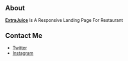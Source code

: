 ## About

**[ExtraJuice](https://lelouche01.github.io/ExtraJuice)** Is A Responsive Landing Page For Restaurant 

## Contact Me

* [Twitter][_1]
* [Instagram][_2]

[_1]: https://twitter.com/amait0u
[_2]: https://www.instagram.com/amait0u

